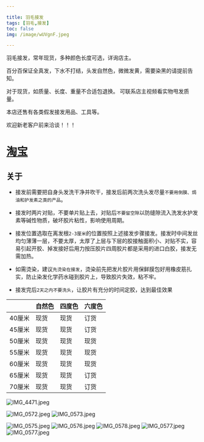 ```yaml
---

title: 羽毛接发
tags: [羽毛,接发]
toc: false
img: /image/wUVgnF.jpeg

---
```



羽毛接发，常年现货，多种颜色长度可选，详询店主。

百分百保证全真发，下水不打结，头发自然色，微微发黄，需要染黑的请提前告知。


对于现货，如质量、长度、重量不合适包退换。 可联系店主视频看实物甩发质量。

本店还售有各类假发接发用品、工具等。

欢迎新老客户前来洽谈！！！

# [淘宝](https://shop128750684.taobao.com/) 
 
## 关于

- 接发前需要把自身头发洗干净并吹干，接发后前两次洗头发尽量`不要用倒膜、焗油和护发素之类的产品`。

- 接发时两片对贴，不要单片贴上去，对贴后`不要留空隙`以防缝隙流入洗发水护发素等碱性物质，破坏胶片粘性，影响使用周期。

- 接发位置选取在离发根`2-3厘米`的位置按照上述接发步骤接发。接发时中间发丝均匀薄薄一层，不要太厚，太厚了上层与下层的胶接触面积小、对贴不实，容易引起开胶、掉发接好后用力按压胶片四周胶片都是采用的进口白胶，接发无需加热。

- 如需烫染，建议`先烫染在接发`，烫染前先把发片胶片用保鲜膜包好用橡皮筋扎实，防止染发化学药水碰到胶片上，导致胶片失效，粘不牢。

- 接发完后`2天之内不要洗头`，让胶片有充分的时间定胶，达到最佳效果
 
 




|        | 自然色 | 四度色 | 六度色 |
|--------|--------|--------|--------|
| 40厘米 | 现货   | 现货   | 订货   |
| 45厘米 | 现货   | 现货   | 订货   |
| 50厘米 | 现货   | 现货   | 现货   |
| 55厘米 | 现货   | 现货   | 现货   |
| 60厘米 | 现货   | 现货   | 现货   |
| 65厘米 | 现货   | 现货   | 订货   |
| 70厘米 | 现货   | 现货   | 订货   |




![IMG_4471.jpeg](/image/6pVBIP.jpeg)

![IMG_0572.jpeg](/image/m3fhzC.jpeg)
![IMG_0573.jpeg](/image/qqzVxv.jpeg)

![IMG_0575.jpeg](/image/BZ9JOK.jpeg)
![IMG_0576.jpeg](/image/wUVgnF.jpeg)
![IMG_0578.jpeg](/image/bXHjz9.jpeg)
![IMG_0577.jpeg](/image/46uazD.jpeg)
![IMG_0577.jpeg](/image/address.jpg)
